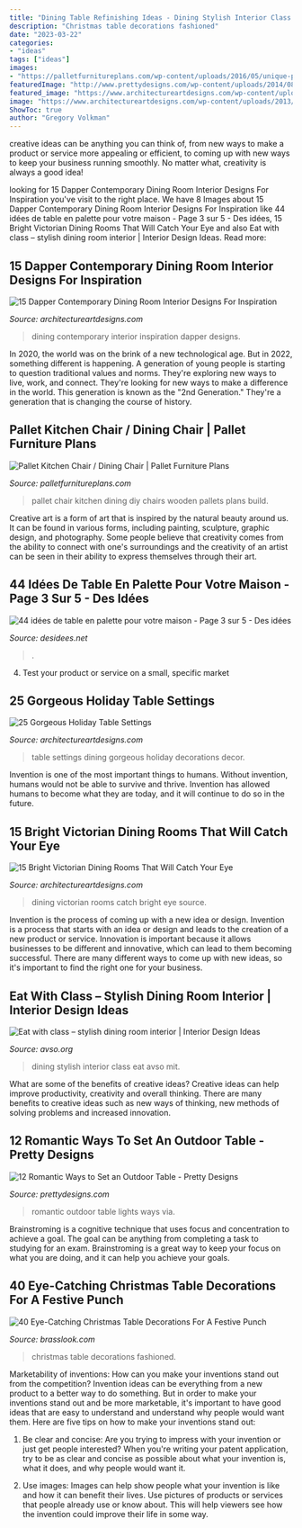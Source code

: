 ```yaml
---
title: "Dining Table Refinishing Ideas - Dining Stylish Interior Class Eat Avso Mit"
description: "Christmas table decorations fashioned"
date: "2023-03-22"
categories:
- "ideas"
tags: ["ideas"]
images:
- "https://palletfurnitureplans.com/wp-content/uploads/2016/05/unique-pallet-kitchen-or-dining-chairs.jpg"
featuredImage: "http://www.prettydesigns.com/wp-content/uploads/2014/08/Outdoor-Table-Romantic-Lights.jpg"
featured_image: "https://www.architectureartdesigns.com/wp-content/uploads/2015/01/15-Dapper-Contemporary-Dining-Room-Interior-Designs-For-Inspiration-6-630x891.jpg"
image: "https://www.architectureartdesigns.com/wp-content/uploads/2013/02/Dining-Table-Decor-ArchiArtDesigns-21.jpg"
ShowToc: true
author: "Gregory Volkman"
---
```



creative ideas can be anything you can think of, from new ways to make a product or service more appealing or efficient, to coming up with new ways to keep your business running smoothly. No matter what, creativity is always a good idea!

	

		
looking for 15 Dapper Contemporary Dining Room Interior Designs For Inspiration you've visit to the right place. We have 8 Images about 15 Dapper Contemporary Dining Room Interior Designs For Inspiration like 44 idées de table en palette pour votre maison - Page 3 sur 5 - Des idées, 15 Bright Victorian Dining Rooms That Will Catch Your Eye and also Eat with class – stylish dining room interior | Interior Design Ideas. Read more:
		
    
## 15 Dapper Contemporary Dining Room Interior Designs For Inspiration

<img loading=lazy src="https://www.architectureartdesigns.com/wp-content/uploads/2015/01/15-Dapper-Contemporary-Dining-Room-Interior-Designs-For-Inspiration-6-630x891.jpg" onerror="this.onerror=null;this.src='https://tse4.mm.bing.net/th?id=OIP.IkyUQiOpYiqZK9XX89MlTQHaKe&amp;pid=15.1';" alt="15 Dapper Contemporary Dining Room Interior Designs For Inspiration">

_Source: architectureartdesigns.com_

>dining contemporary interior inspiration dapper designs. 

	

In 2020, the world was on the brink of a new technological age. But in 2022, something different is happening. A generation of young people is starting to question traditional values and norms. They're exploring new ways to live, work, and connect. They're looking for new ways to make a difference in the world. This generation is known as the "2nd Generation." They're a generation that is changing the course of history.

    
## Pallet Kitchen Chair / Dining Chair | Pallet Furniture Plans

<img loading=lazy src="https://palletfurnitureplans.com/wp-content/uploads/2016/05/unique-pallet-kitchen-or-dining-chairs.jpg" onerror="this.onerror=null;this.src='https://tse4.mm.bing.net/th?id=OIP.a5BRxsJR-ofy3l2blfS2GAHaJ3&amp;pid=15.1';" alt="Pallet Kitchen Chair / Dining Chair | Pallet Furniture Plans">

_Source: palletfurnitureplans.com_

>pallet chair kitchen dining diy chairs wooden pallets plans build. 

	

Creative art is a form of art that is inspired by the natural beauty around us. It can be found in various forms, including painting, sculpture, graphic design, and photography. Some people believe that creativity comes from the ability to connect with one's surroundings and the creativity of an artist can be seen in their ability to express themselves through their art.

    
## 44 Idées De Table En Palette Pour Votre Maison - Page 3 Sur 5 - Des Idées

<img loading=lazy src="http://desidees.net/wp-content/uploads/2016/11/table-a-manger-palette-diy.jpg" onerror="this.onerror=null;this.src='https://tse4.mm.bing.net/th?id=OIP.tAjjfFtIUtu5sYkat4hchAHaNK&amp;pid=15.1';" alt="44 idées de table en palette pour votre maison - Page 3 sur 5 - Des idées">

_Source: desidees.net_

>. 

	

4. Test your product or service on a small, specific market

    
## 25 Gorgeous Holiday Table Settings

<img loading=lazy src="https://www.architectureartdesigns.com/wp-content/uploads/2013/02/Dining-Table-Decor-ArchiArtDesigns-21.jpg" onerror="this.onerror=null;this.src='https://tse3.mm.bing.net/th?id=OIP.p17enWxVDhvRYlybPyhMcwHaJ4&amp;pid=15.1';" alt="25 Gorgeous Holiday Table Settings">

_Source: architectureartdesigns.com_

>table settings dining gorgeous holiday decorations decor. 

	

Invention is one of the most important things to humans. Without invention, humans would not be able to survive and thrive. Invention has allowed humans to become what they are today, and it will continue to do so in the future.

    
## 15 Bright Victorian Dining Rooms That Will Catch Your Eye

<img loading=lazy src="https://www.architectureartdesigns.com/wp-content/uploads/2016/04/5-43.jpg" onerror="this.onerror=null;this.src='https://tse2.mm.bing.net/th?id=OIP.Dxgfl-2wTVJ5EPuXlf-x_wHaJ4&amp;pid=15.1';" alt="15 Bright Victorian Dining Rooms That Will Catch Your Eye">

_Source: architectureartdesigns.com_

>dining victorian rooms catch bright eye source. 

	

Invention is the process of coming up with a new idea or design.
Invention is a process that starts with an idea or design and leads to the creation of a new product or service. Innovation is important because it allows businesses to be different and innovative, which can lead to them becoming successful. There are many different ways to come up with new ideas, so it's important to find the right one for your business.

    
## Eat With Class – Stylish Dining Room Interior | Interior Design Ideas

<img loading=lazy src="https://www.avso.org/wp-content/uploads/2014/11/eat-with-class-stylish-dining-room-interior-1415264854.jpg" onerror="this.onerror=null;this.src='https://tse1.mm.bing.net/th?id=OIP.D47i0bwbMN-N-4ljMROSuwHaKf&amp;pid=15.1';" alt="Eat with class – stylish dining room interior | Interior Design Ideas">

_Source: avso.org_

>dining stylish interior class eat avso mit. 

	

What are some of the benefits of creative ideas?
Creative ideas can help improve productivity, creativity and overall thinking. There are many benefits to creative ideas such as new ways of thinking, new methods of solving problems and increased innovation.

    
## 12 Romantic Ways To Set An Outdoor Table - Pretty Designs

<img loading=lazy src="http://www.prettydesigns.com/wp-content/uploads/2014/08/Outdoor-Table-Romantic-Lights.jpg" onerror="this.onerror=null;this.src='https://tse2.mm.bing.net/th?id=OIP.bcbK-tCYDFnCeBoZ0Ei5OQHaLJ&amp;pid=15.1';" alt="12 Romantic Ways to Set an Outdoor Table - Pretty Designs">

_Source: prettydesigns.com_

>romantic outdoor table lights ways via. 

	

Brainstroming is a cognitive technique that uses focus and concentration to achieve a goal. The goal can be anything from completing a task to studying for an exam. Brainstroming is a great way to keep your focus on what you are doing, and it can help you achieve your goals.

    
## 40 Eye-Catching Christmas Table Decorations For A Festive Punch

<img loading=lazy src="https://www.brasslook.com/wp-content/uploads/2017/11/Old-fashioned-Christmas-table-decorations.jpg" onerror="this.onerror=null;this.src='https://tse1.mm.bing.net/th?id=OIP.36mVaFcErNeSAo8hRV1C-wHaLO&amp;pid=15.1';" alt="40 Eye-Catching Christmas Table Decorations For A Festive Punch">

_Source: brasslook.com_

>christmas table decorations fashioned. 

	

Marketability of inventions: How can you make your inventions stand out from the competition?
Invention ideas can be everything from a new product to a better way to do something. But in order to make your inventions stand out and be more marketable, it's important to have good ideas that are easy to understand and understand why people would want them. Here are five tips on how to make your inventions stand out:
1. Be clear and concise: Are you trying to impress with your invention or just get people interested? When you're writing your patent application, try to be as clear and concise as possible about what your invention is, what it does, and why people would want it.

2. Use images: Images can help show people what your invention is like and how it can benefit their lives. Use pictures of products or services that people already use or know about. This will help viewers see how the invention could improve their life in some way.

